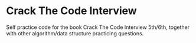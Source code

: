 # Crack The Code Interview
Self practice code for the book Crack The Code Interview 5th/6th, together with other algorithm/data structure practicing questions.
